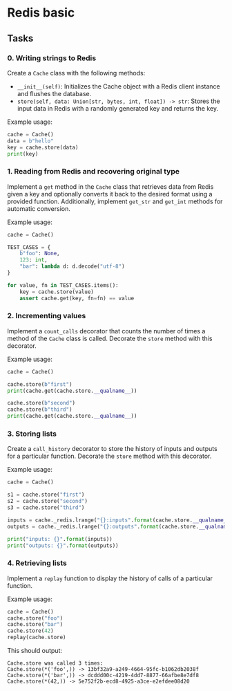 # Redis basic

## Tasks

### 0. Writing strings to Redis

Create a `Cache` class with the following methods:

- `__init__(self)`: Initializes the Cache object with a Redis client instance and flushes the database.
- `store(self, data: Union[str, bytes, int, float]) -> str`: Stores the input data in Redis with a randomly generated key and returns the key.

Example usage:
```python
cache = Cache()
data = b"hello"
key = cache.store(data)
print(key)
```

### 1. Reading from Redis and recovering original type

Implement a `get` method in the `Cache` class that retrieves data from Redis given a key and optionally converts it back to the desired format using a provided function. Additionally, implement `get_str` and `get_int` methods for automatic conversion.

Example usage:
```python
cache = Cache()

TEST_CASES = {
    b"foo": None,
    123: int,
    "bar": lambda d: d.decode("utf-8")
}

for value, fn in TEST_CASES.items():
    key = cache.store(value)
    assert cache.get(key, fn=fn) == value
```

### 2. Incrementing values

Implement a `count_calls` decorator that counts the number of times a method of the `Cache` class is called. Decorate the `store` method with this decorator.

Example usage:
```python
cache = Cache()

cache.store(b"first")
print(cache.get(cache.store.__qualname__))

cache.store(b"second")
cache.store(b"third")
print(cache.get(cache.store.__qualname__))
```

### 3. Storing lists

Create a `call_history` decorator to store the history of inputs and outputs for a particular function. Decorate the `store` method with this decorator.

Example usage:
```python
cache = Cache()

s1 = cache.store("first")
s2 = cache.store("second")
s3 = cache.store("third")

inputs = cache._redis.lrange("{}:inputs".format(cache.store.__qualname__), 0, -1)
outputs = cache._redis.lrange("{}:outputs".format(cache.store.__qualname__), 0, -1)

print("inputs: {}".format(inputs))
print("outputs: {}".format(outputs))
```

### 4. Retrieving lists

Implement a `replay` function to display the history of calls of a particular function.

Example usage:
```python
cache = Cache()
cache.store("foo")
cache.store("bar")
cache.store(42)
replay(cache.store)
```

This should output:
```
Cache.store was called 3 times:
Cache.store(*('foo',)) -> 13bf32a9-a249-4664-95fc-b1062db2038f
Cache.store(*('bar',)) -> dcddd00c-4219-4dd7-8877-66afbe8e7df8
Cache.store(*(42,)) -> 5e752f2b-ecd8-4925-a3ce-e2efdee08d20
```
